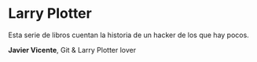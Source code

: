 # Larry Plotter

Esta serie de libros cuentan la historia de un hacker de los que hay pocos.

**Javier Vicente**, Git & Larry Plotter lover

